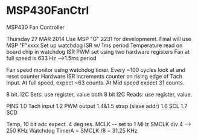 MSP430FanCtrl
=============

MSP430 Fan Controller

Thursday 27 MAR 2014
  Use MSP "G" 2231 for developmemt. Final will use MSP "F"xxxx
  Set up watchdog ISR w/ 1ms period
     Temperature read on  board chip in watchdog ISR
  PWM set using two hardware registers
  Fan at full speed is 633 Hz -->1.5ms period
  
  Fan speed monitor using watchdog timer. Every ~100 cycles look at and reset counter
  Hardware ISR increments counter on rising edge of Tach Input.
  At full speed, expect ~63 counts. At Mid speed expect 31 counts.
  
  8 bit.    I2C Sets: use register, value both 8 bit
  I2C Reads: use register, value.
  
  PINS
    1.0 Tach input
    1.2 PWM output
    1.4&1.5 strap (slave addr)
    1.6 SCL
    1.7 SCD
    
  Temp, 10 bit adc expect .4 deg res.
  MCLK -- set to 1 MHz
   SMCLK div 4 --> 250 KHz
   Watchdog 
   TimerA = SMCLK /8 = 31.25 KHz
   
    
  
